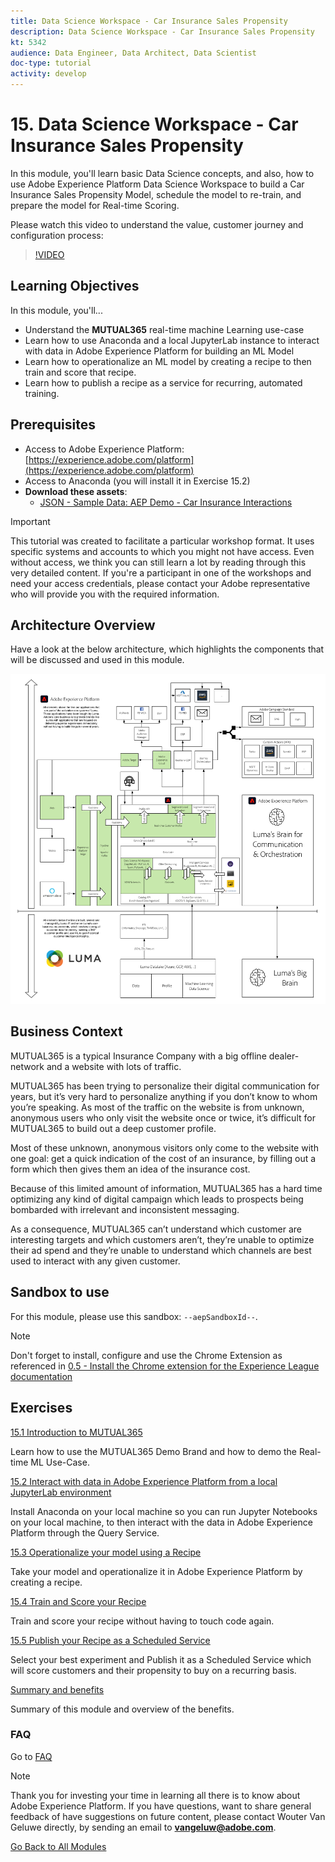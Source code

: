 ```yaml
---
title: Data Science Workspace - Car Insurance Sales Propensity
description: Data Science Workspace - Car Insurance Sales Propensity
kt: 5342
audience: Data Engineer, Data Architect, Data Scientist
doc-type: tutorial
activity: develop
---
```


# 15. Data Science Workspace - Car Insurance Sales Propensity

In this module, you'll learn basic Data Science concepts, and also, how to use Adobe Experience Platform Data Science Workspace to build a Car Insurance Sales Propensity Model, schedule the model to re-train, and prepare the model for Real-time Scoring.

Please watch this video to understand the value, customer journey and configuration process:

>[!VIDEO](https://video.tv.adobe.com/v/35498?quality=12&learn=on)

## Learning Objectives

In this module, you'll...

- Understand the **MUTUAL365** real-time machine Learning use-case
- Learn how to use Anaconda and a local JupyterLab instance to interact with data in Adobe Experience Platform for building an ML Model
- Learn how to operationalize an ML model by creating a recipe to then train and score that recipe.
- Learn how to publish a recipe as a service for recurring, automated training.

## Prerequisites

- Access to Adobe Experience Platform: [https://experience.adobe.com/platform](https://experience.adobe.com/platform) 
- Access to Anaconda (you will install it in Exercise 15.2)
- **Download these assets**: 
  - [JSON - Sample Data: AEP Demo - Car Insurance Interactions](./../../assets/json/m15_carinsurance.json)

>[!IMPORTANT]
>
>This tutorial was created to facilitate a particular workshop format. It uses specific systems and accounts to which you might not have access. Even without access, we think you can still learn a lot by reading through this very detailed content. If you're a participant in one of the workshops and need your access credentials, please contact your Adobe representative who will provide you with the required information.

## Architecture Overview

Have a look at the below architecture, which highlights the components that will be discussed and used in this module.

![Architecture Overview](../../assets/images/architecturem15.png)

## Business Context

MUTUAL365 is a typical Insurance Company with a big offline dealer-network and a website with lots of traffic.

MUTUAL365 has been trying to personalize their digital communication for years, but it’s very hard to personalize anything if you don’t know to whom you’re speaking. As most of the traffic on the website is from unknown, anonymous users who only visit the website once or twice, it’s difficult for MUTUAL365 to build out a deep customer profile.

Most of these unknown, anonymous visitors only come to the website with one goal: get a quick indication of the cost of an insurance, by filling out a form which then gives them an idea of the insurance cost.

Because of this limited amount of information, MUTUAL365 has a hard time optimizing any kind of digital campaign which leads to prospects being bombarded with irrelevant and inconsistent messaging.

As a consequence, MUTUAL365 can’t understand which customer are interesting targets and which customers aren’t, they’re unable to optimize their ad spend and they’re unable to understand which channels are best used to interact with any given customer.

## Sandbox to use

For this module, please use this sandbox: `--aepSandboxId--`.

>[!NOTE]
>
>Don't forget to install, configure and use the Chrome Extension as referenced in [0.5 - Install the Chrome extension for the Experience League documentation](../module0/ex5.md)

## Exercises

[15.1 Introduction to MUTUAL365](./ex1.md)

Learn how to use the MUTUAL365 Demo Brand and how to demo the Real-time ML Use-Case.

[15.2 Interact with data in Adobe Experience Platform from a local JupyterLab environment](./ex2.md)

Install Anaconda on your local machine so you can run Jupyter Notebooks on your local machine, to then interact with the data in Adobe Experience Platform through the Query Service.

[15.3 Operationalize your model using a Recipe](./ex3.md)

Take your model and operationalize it in Adobe Experience Platform by creating a recipe.

[15.4 Train and Score your Recipe](./ex4.md)

Train and score your recipe without having to touch code again.

[15.5 Publish your Recipe as a Scheduled Service](./ex5.md)

Select your best experiment and Publish it as a Scheduled Service which will score customers and their propensity to buy on a recurring basis.

[Summary and benefits](./summary.md)

Summary of this module and overview of the benefits.

### FAQ

Go to [FAQ](./qa.md)

>[!NOTE]
>
>Thank you for investing your time in learning all there is to know about Adobe Experience Platform. If you have questions, want to share general feedback of have suggestions on future content, please contact Wouter Van Geluwe directly, by sending an email to **vangeluw@adobe.com**.

[Go Back to All Modules](../../overview.md)
